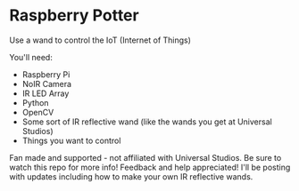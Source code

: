 # Raspberry Potter
Use a wand to control the IoT (Internet of Things)

You'll need:
- Raspberry Pi
- NoIR Camera
- IR LED Array
- Python
- OpenCV
- Some sort of IR reflective wand (like the wands you get at Universal Studios)
- Things you want to control

Fan made and supported - not affiliated with Universal Studios.  Be sure to watch this repo for more info!  Feedback and help appreciated!  I'll be posting with updates including how to make your own IR reflective wands.  

